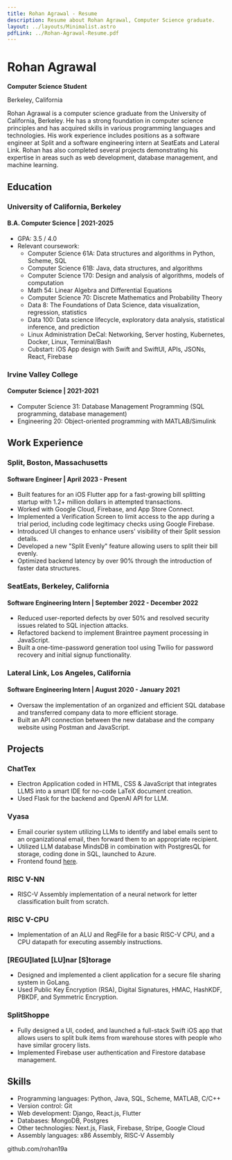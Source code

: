 ```yaml
---
title: Rohan Agrawal - Resume
description: Resume about Rohan Agrawal, Computer Science graduate.
layout: ../layouts/Minimalist.astro
pdfLink: ../Rohan-Agrawal-Resume.pdf
---
```


# Rohan Agrawal 

**Computer Science Student**

Berkeley, California

Rohan Agrawal is a computer science graduate from the University of California, Berkeley. He has a strong foundation in computer science principles and has acquired skills in various programming languages and technologies. His work experience includes positions as a software engineer at Split and a software engineering intern at SeatEats and Lateral Link. Rohan has also completed several projects demonstrating his expertise in areas such as web development, database management, and machine learning.

## Education

### University of California, Berkeley

#### B.A. Computer Science | 2021-2025

- GPA: 3.5 / 4.0
- Relevant coursework:
  - Computer Science 61A: Data structures and algorithms in Python, Scheme, SQL
  - Computer Science 61B: Java, data structures, and algorithms
  - Computer Science 170: Design and analysis of algorithms, models of computation
  - Math 54: Linear Algebra and Differential Equations
  - Computer Science 70: Discrete Mathematics and Probability Theory
  - Data 8: The Foundations of Data Science, data visualization, regression, statistics
  - Data 100: Data science lifecycle, exploratory data analysis, statistical inference, and prediction
  - Linux Administration DeCal: Networking, Server hosting, Kubernetes, Docker, Linux, Terminal/Bash
  - Cubstart: iOS App design with Swift and SwiftUI, APIs, JSONs, React, Firebase

### Irvine Valley College

#### Computer Science | 2021-2021

- Computer Science 31: Database Management Programming (SQL programming, database management)
- Engineering 20: Object-oriented programming with MATLAB/Simulink

## Work Experience

### Split, Boston, Massachusetts

#### Software Engineer | April 2023 - Present

- Built features for an iOS Flutter app for a fast-growing bill splitting startup with 1.2+ million dollars in attempted transactions.
- Worked with Google Cloud, Firebase, and App Store Connect.
- Implemented a Verification Screen to limit access to the app during a trial period, including code legitimacy checks using Google Firebase.
- Introduced UI changes to enhance users' visibility of their Split session details.
- Developed a new "Split Evenly" feature allowing users to split their bill evenly.
- Optimized backend latency by over 90% through the introduction of faster data structures.

### SeatEats, Berkeley, California

#### Software Engineering Intern | September 2022 - December 2022

- Reduced user-reported defects by over 50% and resolved security issues related to SQL injection attacks.
- Refactored backend to implement Braintree payment processing in JavaScript.
- Built a one-time-password generation tool using Twilio for password recovery and initial signup functionality.

### Lateral Link, Los Angeles, California

#### Software Engineering Intern | August 2020 - January 2021

- Oversaw the implementation of an organized and efficient SQL database and transferred company data to more efficient storage.
- Built an API connection between the new database and the company website using Postman and JavaScript.

## Projects

### ChatTex

- Electron Application coded in HTML, CSS & JavaScript that integrates LLMS into a smart IDE for no-code LaTeX document creation.
- Used Flask for the backend and OpenAI API for LLM.

### Vyasa

- Email courier system utilizing LLMs to identify and label emails sent to an organizational email, then forward them to an appropriate recipient.
- Utilized LLM database MindsDB in combination with PostgresQL for storage, coding done in SQL, launched to Azure.
- Frontend found [here](frontend-link).

### RISC V-NN

- RISC-V Assembly implementation of a neural network for letter classification built from scratch.

### RISC V-CPU

- Implementation of an ALU and RegFile for a basic RISC-V CPU, and a CPU datapath for executing assembly instructions.

### [REGU]lated [LU]nar [S]torage

- Designed and implemented a client application for a secure file sharing system in GoLang.
- Used Public Key Encryption (RSA), Digital Signatures, HMAC, HashKDF, PBKDF, and Symmetric Encryption.

### SplitShoppe

- Fully designed a UI, coded, and launched a full-stack Swift iOS app that allows users to split bulk items from warehouse stores with people who have similar grocery lists.
- Implemented Firebase user authentication and Firestore database management.

## Skills

- Programming languages: Python, Java, SQL, Scheme, MATLAB, C/C++
- Version control: Git
- Web development: Django, React.js, Flutter
- Databases: MongoDB, Postgres
- Other technologies: Next.js, Flask, Firebase, Stripe, Google Cloud
- Assembly languages: x86 Assembly, RISC-V Assembly

github.com/rohan19a
